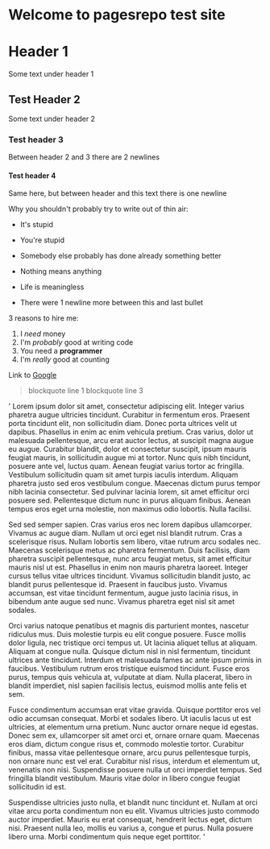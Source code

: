# Welcome to pagesrepo test site
# Header 1
Some text under header 1
## Test Header 2
Some text under header 2


### Test header 3
Between header 2 and 3 there are 2 newlines


#### Test header 4

Same here, but between header and this text there is one newline

Why you shouldn't probably try to write out of thin air:
- It's stupid
- You're stupid
- Somebody else probably has done already something better
- Nothing means anything
- Life is meaningless

- There were 1 newline more between this and last bullet

3 reasons to hire me:
1. I *need* money
2. I'm _probably_ good at writing code
3. You need a **programmer**
4. I'm *really* good at counting

Link to [Google](https://google.com)

> blockquote line 1
> blockquote line 3

'
Lorem ipsum dolor sit amet, consectetur adipiscing elit. Integer varius pharetra augue ultricies tincidunt. Curabitur in fermentum eros. Praesent porta tincidunt elit, non sollicitudin diam. Donec porta ultrices velit ut dapibus. Phasellus in enim ac enim vehicula pretium. Cras varius, dolor ut malesuada pellentesque, arcu erat auctor lectus, at suscipit magna augue eu augue. Curabitur blandit, dolor et consectetur suscipit, ipsum mauris feugiat mauris, in sollicitudin augue mi at tortor. Nunc quis nibh tincidunt, posuere ante vel, luctus quam. Aenean feugiat varius tortor ac fringilla. Vestibulum sollicitudin quam sit amet turpis iaculis interdum. Aliquam pharetra justo sed eros vestibulum congue. Maecenas dictum purus tempor nibh lacinia consectetur. Sed pulvinar lacinia lorem, sit amet efficitur orci posuere sed. Pellentesque dictum nunc in purus aliquam finibus. Aenean tempus eros eget urna molestie, non maximus odio lobortis. Nulla facilisi.

Sed sed semper sapien. Cras varius eros nec lorem dapibus ullamcorper. Vivamus ac augue diam. Nullam ut orci eget nisl blandit rutrum. Cras a scelerisque risus. Nullam lobortis sem libero, vitae rutrum arcu sodales nec. Maecenas scelerisque metus ac pharetra fermentum. Duis facilisis, diam pharetra suscipit pellentesque, nunc arcu feugiat metus, sit amet efficitur mauris nisl ut est. Phasellus in enim non mauris pharetra laoreet. Integer cursus tellus vitae ultrices tincidunt. Vivamus sollicitudin blandit justo, ac blandit purus pellentesque id. Praesent in faucibus justo. Vivamus accumsan, est vitae tincidunt fermentum, augue justo lacinia risus, in bibendum ante augue sed nunc. Vivamus pharetra eget nisl sit amet sodales.

Orci varius natoque penatibus et magnis dis parturient montes, nascetur ridiculus mus. Duis molestie turpis eu elit congue posuere. Fusce mollis dolor ligula, nec tristique orci tempus ut. Ut lacinia aliquet tellus at aliquam. Aliquam at congue nulla. Quisque dictum nisl in nisl fermentum, tincidunt ultrices ante tincidunt. Interdum et malesuada fames ac ante ipsum primis in faucibus. Vestibulum rutrum eros tristique euismod tincidunt. Fusce eros purus, tempus quis vehicula at, vulputate at diam. Nulla placerat, libero in blandit imperdiet, nisl sapien facilisis lectus, euismod mollis ante felis et sem.

Fusce condimentum accumsan erat vitae gravida. Quisque porttitor eros vel odio accumsan consequat. Morbi et sodales libero. Ut iaculis lacus ut est ultricies, at elementum urna pretium. Nunc auctor ornare neque id egestas. Donec sem ex, ullamcorper sit amet orci et, ornare ornare quam. Maecenas eros diam, dictum congue risus et, commodo molestie tortor. Curabitur finibus, massa vitae pellentesque ornare, arcu purus pellentesque turpis, non ornare nunc est vel erat. Curabitur nisl risus, interdum et elementum ut, venenatis non nisi. Suspendisse posuere nulla ut orci imperdiet tempus. Sed fringilla blandit vestibulum. Mauris vitae dolor in libero congue feugiat sollicitudin id est.

Suspendisse ultricies justo nulla, et blandit nunc tincidunt et. Nullam at orci vitae arcu porta condimentum non eu elit. Vivamus ultricies justo commodo auctor imperdiet. Mauris eu erat consequat, hendrerit lectus eget, dictum nisi. Praesent nulla leo, mollis eu varius a, congue et purus. Nulla posuere libero urna. Morbi condimentum quis neque eget porttitor.
'
